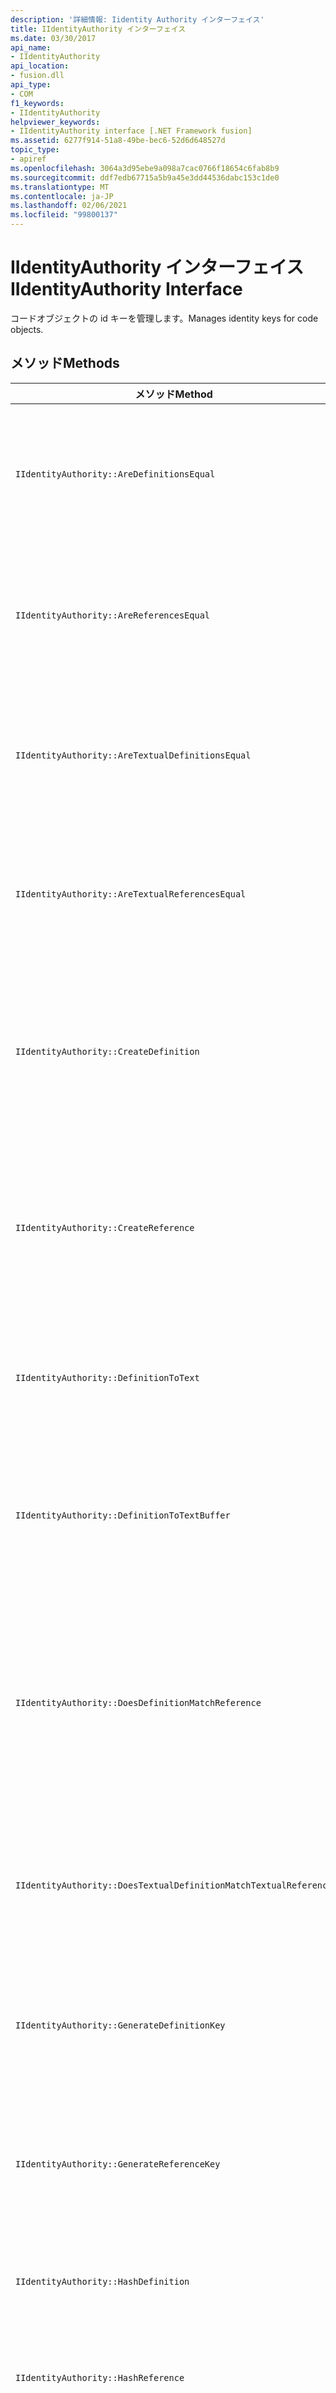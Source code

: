 ```yaml
---
description: '詳細情報: Iidentity Authority インターフェイス'
title: IIdentityAuthority インターフェイス
ms.date: 03/30/2017
api_name:
- IIdentityAuthority
api_location:
- fusion.dll
api_type:
- COM
f1_keywords:
- IIdentityAuthority
helpviewer_keywords:
- IIdentityAuthority interface [.NET Framework fusion]
ms.assetid: 6277f914-51a8-49be-bec6-52d6d648527d
topic_type:
- apiref
ms.openlocfilehash: 3064a3d95ebe9a098a7cac0766f18654c6fab8b9
ms.sourcegitcommit: ddf7edb67715a5b9a45e3dd44536dabc153c1de0
ms.translationtype: MT
ms.contentlocale: ja-JP
ms.lasthandoff: 02/06/2021
ms.locfileid: "99800137"
---
```

# <a name="iidentityauthority-interface"></a><span data-ttu-id="32e0b-103">IIdentityAuthority インターフェイス</span><span class="sxs-lookup"><span data-stu-id="32e0b-103">IIdentityAuthority Interface</span></span>

<span data-ttu-id="32e0b-104">コードオブジェクトの id キーを管理します。</span><span class="sxs-lookup"><span data-stu-id="32e0b-104">Manages identity keys for code objects.</span></span>

## <a name="methods"></a><span data-ttu-id="32e0b-105">メソッド</span><span class="sxs-lookup"><span data-stu-id="32e0b-105">Methods</span></span>

|<span data-ttu-id="32e0b-106">メソッド</span><span class="sxs-lookup"><span data-stu-id="32e0b-106">Method</span></span>|<span data-ttu-id="32e0b-107">説明</span><span class="sxs-lookup"><span data-stu-id="32e0b-107">Description</span></span>|
|------------|-----------------|
|`IIdentityAuthority::AreDefinitionsEqual`|<span data-ttu-id="32e0b-108">指定した2つの [IDefinitionIdentity](idefinitionidentity-interface.md) インスタンスが等しいかどうかを示す値を取得します。</span><span class="sxs-lookup"><span data-stu-id="32e0b-108">Gets a value that indicates whether the two specified [IDefinitionIdentity](idefinitionidentity-interface.md) instances are equal.</span></span>|
|`IIdentityAuthority::AreReferencesEqual`|<span data-ttu-id="32e0b-109">指定した2つの [IReferenceIdentity](ireferenceidentity-interface.md) インスタンスが等しいかどうかを示す値を取得します。</span><span class="sxs-lookup"><span data-stu-id="32e0b-109">Gets a value that indicates whether the two specified [IReferenceIdentity](ireferenceidentity-interface.md) instances are equal.</span></span>|
|`IIdentityAuthority::AreTextualDefinitionsEqual`|<span data-ttu-id="32e0b-110">指定した2つの文字列定義 id 表現が等しいかどうかを示す値を取得します。</span><span class="sxs-lookup"><span data-stu-id="32e0b-110">Gets a value that indicates whether the two specified string definition identity representations are equal.</span></span>|
|`IIdentityAuthority::AreTextualReferencesEqual`|<span data-ttu-id="32e0b-111">指定した2つの文字列参照 id 表現が等しいかどうかを示す値を取得します。</span><span class="sxs-lookup"><span data-stu-id="32e0b-111">Gets a value that indicates whether the two specified string reference identity representations are equal.</span></span>|
|`IIdentityAuthority::CreateDefinition`|<span data-ttu-id="32e0b-112">現在のスコープ内のコードオブジェクトを表す新しいインスタンスへのポインターを取得し `IDefinitionIdentity` ます。</span><span class="sxs-lookup"><span data-stu-id="32e0b-112">Gets a pointer to a new `IDefinitionIdentity` instance that represents the code object in the current scope.</span></span>|
|`IIdentityAuthority::CreateReference`|<span data-ttu-id="32e0b-113">現在のスコープ内のコードオブジェクトを表す新しいインスタンスへのポインターを取得し `IReferenceIdentity` ます。</span><span class="sxs-lookup"><span data-stu-id="32e0b-113">Gets a pointer to a new `IReferenceIdentity` instance that represents the code object in the current scope.</span></span>|
|`IIdentityAuthority::DefinitionToText`|<span data-ttu-id="32e0b-114">指定したの書式設定された文字列バージョンを取得し `IDefinitionIdentity` ます。</span><span class="sxs-lookup"><span data-stu-id="32e0b-114">Gets a formatted string version of the specified `IDefinitionIdentity`.</span></span>|
|`IIdentityAuthority::DefinitionToTextBuffer`|<span data-ttu-id="32e0b-115">指定したワイド文字バッファーに、指定したの文字列バージョンを格納し `IDefinitionIdentity` ます。</span><span class="sxs-lookup"><span data-stu-id="32e0b-115">Fills the specified wide character buffer with a string version of the specified `IDefinitionIdentity`.</span></span>|
|`IIdentityAuthority::DoesDefinitionMatchReference`|<span data-ttu-id="32e0b-116">指定した `IDefinitionIdentity` と `IReferenceIdentity` インスタンスが同じコードオブジェクトを参照しているかどうかを示す値を取得します。</span><span class="sxs-lookup"><span data-stu-id="32e0b-116">Gets a value that indicates whether the specified `IDefinitionIdentity` and `IReferenceIdentity` instances refer to the same code object.</span></span>|
|`IIdentityAuthority::DoesTextualDefinitionMatchTextualReference`|<span data-ttu-id="32e0b-117">指定した文字列が同じコードオブジェクトを参照しているかどうかを示す値を取得します。</span><span class="sxs-lookup"><span data-stu-id="32e0b-117">Gets a value that indicates whether the specified strings refer to the same code object.</span></span>|
|`IIdentityAuthority::GenerateDefinitionKey`|<span data-ttu-id="32e0b-118">指定したに対して新しく作成された文字列キーへのポインターを取得し `IDefinitionIdentity` ます。</span><span class="sxs-lookup"><span data-stu-id="32e0b-118">Gets a pointer to a newly created string key for the specified `IDefinitionIdentity`.</span></span>|
|`IIdentityAuthority::GenerateReferenceKey`|<span data-ttu-id="32e0b-119">指定したに対して新しく作成された文字列キーへのポインターを取得し `IReferenceIdentity` ます。</span><span class="sxs-lookup"><span data-stu-id="32e0b-119">Gets a pointer to a newly created string key for the specified `IReferenceIdentity`.</span></span>|
|`IIdentityAuthority::HashDefinition`|<span data-ttu-id="32e0b-120">指定したのハッシュ値を取得し `IDefinitionIdentity` ます。</span><span class="sxs-lookup"><span data-stu-id="32e0b-120">Gets a hash value for the specified `IDefinitionIdentity`.</span></span>|
|`IIdentityAuthority::HashReference`|<span data-ttu-id="32e0b-121">指定したのハッシュ値を取得し `IReferenceIdentity` ます。</span><span class="sxs-lookup"><span data-stu-id="32e0b-121">Gets a hash value for the specified `IReferenceIdentity`.</span></span>|
|`IIdentityAuthority::ReferenceToText`|<span data-ttu-id="32e0b-122">指定したの書式設定された文字列バージョンを取得し `IReferenceIdentity` ます。</span><span class="sxs-lookup"><span data-stu-id="32e0b-122">Gets a formatted string version of the specified `IReferenceIdentity`.</span></span>|
|`IIdentityAuthority::ReferenceToTextBuffer`|<span data-ttu-id="32e0b-123">指定したワイド文字バッファーに、指定したの文字列バージョンを格納し `IReferenceIdentity` ます。</span><span class="sxs-lookup"><span data-stu-id="32e0b-123">Fills the specified wide character buffer with a string version of the specified `IReferenceIdentity`.</span></span>|
|`IIdentityAuthority::TextToDefinition`|<span data-ttu-id="32e0b-124">`IDefinitionIdentity`指定した書式設定された文字列から生成されたインスタンスへのインターフェイスポインターを取得します。</span><span class="sxs-lookup"><span data-stu-id="32e0b-124">Gets an interface pointer to an `IDefinitionIdentity` instance generated from the specified formatted string.</span></span>|
|`IIdentityAuthority::TextToReference`|<span data-ttu-id="32e0b-125">`IReferenceIdentity`指定した書式設定された文字列から生成されたインスタンスへのインターフェイスポインターを取得します。</span><span class="sxs-lookup"><span data-stu-id="32e0b-125">Gets an interface pointer to an `IReferenceIdentity` instance generated from the specified formatted string.</span></span>|

## <a name="requirements"></a><span data-ttu-id="32e0b-126">要件</span><span class="sxs-lookup"><span data-stu-id="32e0b-126">Requirements</span></span>

<span data-ttu-id="32e0b-127">**:**「[システム要件](../../get-started/system-requirements.md)」を参照してください。</span><span class="sxs-lookup"><span data-stu-id="32e0b-127">**Platforms:** See [System Requirements](../../get-started/system-requirements.md).</span></span>

<span data-ttu-id="32e0b-128">**ヘッダー:** 分離 .h</span><span class="sxs-lookup"><span data-stu-id="32e0b-128">**Header:** Isolation.h</span></span>

<span data-ttu-id="32e0b-129">**.NET Framework のバージョン:**[!INCLUDE[net_current_v20plus](../../../../includes/net-current-v20plus-md.md)]</span><span class="sxs-lookup"><span data-stu-id="32e0b-129">**.NET Framework Versions:** [!INCLUDE[net_current_v20plus](../../../../includes/net-current-v20plus-md.md)]</span></span>

## <a name="see-also"></a><span data-ttu-id="32e0b-130">関連項目</span><span class="sxs-lookup"><span data-stu-id="32e0b-130">See also</span></span>

- [<span data-ttu-id="32e0b-131">Fusion インターフェイス</span><span class="sxs-lookup"><span data-stu-id="32e0b-131">Fusion Interfaces</span></span>](fusion-interfaces.md)
